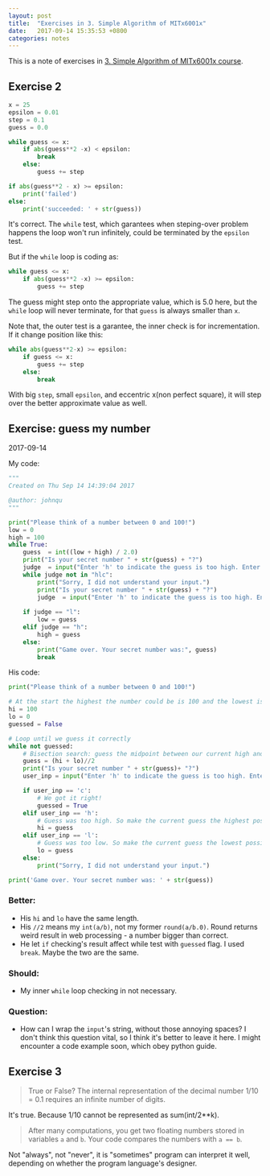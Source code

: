 ```yaml
---
layout: post
title:  "Exercises in 3. Simple Algorithm of MITx6001x"
date:   2017-09-14 15:35:53 +0800
categories: notes
---
```


This is a note of exercises in [3. Simple Algorithm of MITx6001x course](https://courses.edx.org/courses/course-v1:MITx+6.00.1x+2T2017_2/courseware/0de4fecc5a9a4749923133fcf4de181f/62f08cc899344863a1ab678aee506dec/?activate_block_id=block-v1%3AMITx%2B6.00.1x%2B2T2017_2%2Btype%40sequential%2Bblock%4062f08cc899344863a1ab678aee506dec).

## Exercise 2 

```python
x = 25
epsilon = 0.01
step = 0.1
guess = 0.0

while guess <= x:
    if abs(guess**2 -x) < epsilon:
        break
    else:
        guess += step

if abs(guess**2 - x) >= epsilon:
    print('failed')
else:
    print('succeeded: ' + str(guess))
```

It's correct. The `while` test, which garantees when steping-over problem happens the loop won't run infinitely, could be terminated by the `epsilon` test.

But if the `while` loop is coding as:

```Python
while guess <= x:
    if abs(guess**2 -x) >= epsilon:
        guess += step
```

The guess might step onto the appropriate value, which is 5.0 here, but the `while` loop will never terminate, for that `guess` is always smaller than `x`.

Note that, the outer test is a garantee, the inner check is for incrementation. If it change position like this:

```Python
while abs(guess**2-x) >= epsilon:
    if guess <= x:
        guess += step
    else:
        break
```

With big `step`, small `epsilon`, and eccentric x(non perfect square),  it will step over the better approximate value as well.

## Exercise: guess my number

2017-09-14

My code:

```Python
"""
Created on Thu Sep 14 14:39:04 2017

@author: johnqu
"""

print("Please think of a number between 0 and 100!")
low = 0
high = 100
while True:
    guess  = int((low + high) / 2.0)
    print("Is your secret number " + str(guess) + "?")
    judge  = input("Enter 'h' to indicate the guess is too high. Enter 'l' to indicate the guess is too low. Enter 'c' to indicate I guessed correctly. ")
    while judge not in "hlc":
        print("Sorry, I did not understand your input.")
        print("Is your secret number " + str(guess) + "?")
        judge  = input("Enter 'h' to indicate the guess is too high. Enter 'l' to indicate the guess is too low. Enter 'c' to indicate I guessed correctly. ")
        
    if judge == "l":
        low = guess
    elif judge == "h":
        high = guess
    else:
        print("Game over. Your secret number was:", guess)
        break
```

His code:

```Python
print("Please think of a number between 0 and 100!")

# At the start the highest the number could be is 100 and the lowest is 0.
hi = 100
lo = 0
guessed = False

# Loop until we guess it correctly
while not guessed:
    # Bisection search: guess the midpoint between our current high and low guesses
    guess = (hi + lo)//2
    print("Is your secret number " + str(guess)+ "?")
    user_inp = input("Enter 'h' to indicate the guess is too high. Enter 'l' to indicate the guess is too low. Enter 'c' to indicate I guessed correctly. ")

    if user_inp == 'c':
        # We got it right!
        guessed = True
    elif user_inp == 'h':
        # Guess was too high. So make the current guess the highest possible guess.
        hi = guess
    elif user_inp == 'l':
        # Guess was too low. So make the current guess the lowest possible guess.
        lo = guess
    else:
        print("Sorry, I did not understand your input.")

print('Game over. Your secret number was: ' + str(guess))
```

### Better:

* His `hi` and `lo` have the same length.
* His `//2` means my `int(a/b)`, not my former `round(a/b.0)`. Round returns weird result in web processing - a number bigger than correct.
* He let `if` checking's result affect while test with `guessed` flag. I used `break`. Maybe the two are the same.

### Should:

* My inner `while` loop checking in not necessary.

### Question:

* How can I wrap the `input`'s string, without those annoying spaces? I don't think this question vital, so I think it's better to leave it here. I might encounter a code example soon, which obey python guide.

## Exercise 3

> True or False? The internal representation of the decimal number 1/10 = 0.1 requires an infinite number of digits.

It's true. Because 1/10 cannot be represented as sum(int/2**k).

> After many computations, you get two floating numbers stored in variables `a` and `b`. Your code compares the numbers with `a == b`.

Not "always", not "never", it is "sometimes" program can interpret it well, depending on whether the program language's designer.


